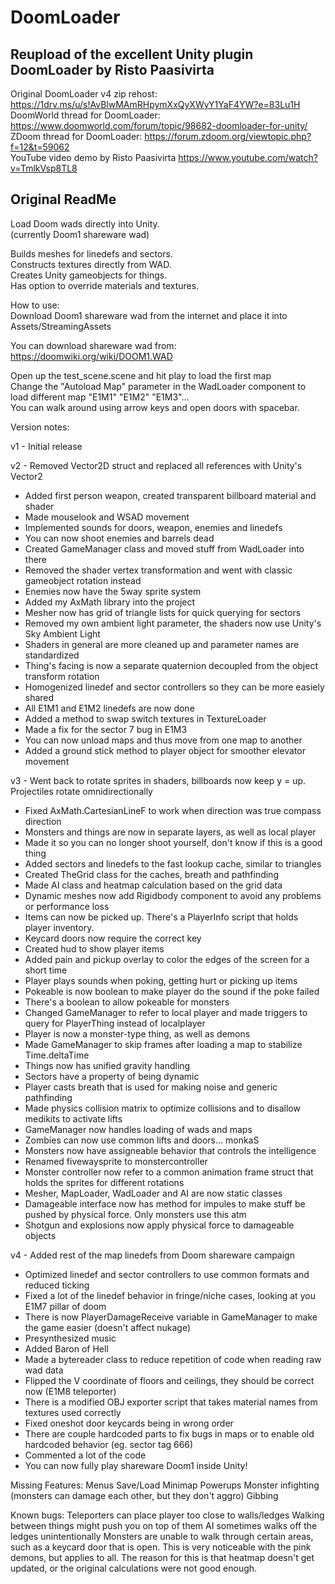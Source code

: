 <h1>DoomLoader</h1>

<h2>Reupload of the excellent Unity plugin DoomLoader by Risto Paasivirta</h2>

Original DoomLoader v4 zip rehost: https://1drv.ms/u/s!AvBlwMAmRHpymXxQyXWyY1YaF4YW?e=83Lu1H  
DoomWorld thread for DoomLoader: https://www.doomworld.com/forum/topic/98682-doomloader-for-unity/  
ZDoom thread for DoomLoader: https://forum.zdoom.org/viewtopic.php?f=12&t=59062  
YouTube video demo by Risto Paasivirta https://www.youtube.com/watch?v=TmlkVsp8TL8 

<h2>Original ReadMe</h2>

Load Doom wads directly into Unity.  
(currently Doom1 shareware wad)  

Builds meshes for linedefs and sectors.  
Constructs textures directly from WAD.  
Creates Unity gameobjects for things.  
Has option to override materials and textures.  

How to use:  
Download Doom1 shareware wad from the internet and place it into Assets/StreamingAssets

You can download shareware wad from:  
https://doomwiki.org/wiki/DOOM1.WAD

Open up the test_scene.scene and hit play to load the first map  
Change the "Autoload Map" parameter in the WadLoader component to load different map "E1M1" "E1M2" "E1M3"...  
You can walk around using arrow keys and open doors with spacebar.


Version notes:

v1 - Initial release

v2 - Removed Vector2D struct and replaced all references with Unity's Vector2
   - Added first person weapon, created transparent billboard material and shader
   - Made mouselook and WSAD movement 
   - Implemented sounds for doors, weapon, enemies and linedefs
   - You can now shoot enemies and barrels dead
   - Created GameManager class and moved stuff from WadLoader into there
   - Removed the shader vertex transformation and went with classic gameobject rotation instead
   - Enemies now have the 5way sprite system
   - Added my AxMath library into the project
   - Mesher now has grid of triangle lists for quick querying for sectors
   - Removed my own ambient light parameter, the shaders now use Unity's Sky Ambient Light
   - Shaders in general are more cleaned up and parameter names are standardized
   - Thing's facing is now a separate quaternion decoupled from the object transform rotation
   - Homogenized linedef and sector controllers so they can be more easiely shared
   - All E1M1 and E1M2 linedefs are now done
   - Added a method to swap switch textures in TextureLoader
   - Made a fix for the sector 7 bug in E1M3
   - You can now unload maps and thus move from one map to another
   - Added a ground stick method to player object for smoother elevator movement

v3 - Went back to rotate sprites in shaders, billboards now keep y = up. Projectiles rotate omnidirectionally
   - Fixed AxMath.CartesianLineF to work when direction was true compass direction
   - Monsters and things are now in separate layers, as well as local player
   - Made it so you can no longer shoot yourself, don't know if this is a good thing
   - Added sectors and linedefs to the fast lookup cache, similar to triangles
   - Created TheGrid class for the caches, breath and pathfinding
   - Made AI class and heatmap calculation based on the grid data
   - Dynamic meshes now add Rigidbody component to avoid any problems or performance loss
   - Items can now be picked up. There's a PlayerInfo script that holds player inventory.
   - Keycard doors now require the correct key
   - Created hud to show player items
   - Added pain and pickup overlay to color the edges of the screen for a short time
   - Player plays sounds when poking, getting hurt or picking up items
   - Pokeable is now boolean to make player do the sound if the poke failed
   - There's a boolean to allow pokeable for monsters
   - Changed GameManager to refer to local player and made triggers to query for PlayerThing instead of localplayer
   - Player is now a monster-type thing, as well as demons
   - Made GameManager to skip frames after loading a map to stabilize Time.deltaTime 
   - Things now has unified gravity handling
   - Sectors have a property of being dynamic
   - Player casts breath that is used for making noise and generic pathfinding
   - Made physics collision matrix to optimize collisions and to disallow medikits to activate lifts
   - GameManager now handles loading of wads and maps
   - Zombies can now use common lifts and doors... monkaS
   - Monsters now have assigneable behavior that controls the intelligence
   - Renamed fivewaysprite to monstercontroller
   - Monster controller now refer to a common animation frame struct that holds the sprites for different rotations
   - Mesher, MapLoader, WadLoader and AI are now static classes
   - Damageable interface now has method for impules to make stuff be pushed by physical force. Only monsters use this atm
   - Shotgun and explosions now apply physical force to damageable objects

v4 - Added rest of the map linedefs from Doom shareware campaign
   - Optimized linedef and sector controllers to use common formats and reduced ticking
   - Fixed a lot of the linedef behavior in fringe/niche cases, looking at you E1M7 pillar of doom
   - There is now PlayerDamageReceive variable in GameManager to make the game easier (doesn't affect nukage)
   - Presynthesized music
   - Added Baron of Hell
   - Made a bytereader class to reduce repetition of code when reading raw wad data
   - Flipped the V coordinate of floors and ceilings, they should be correct now (E1M8 teleporter)
   - There is a modified OBJ exporter script that takes material names from textures used correctly
   - Fixed oneshot door keycards being in wrong order
   - There are couple hardcoded parts to fix bugs in maps or to enable old hardcoded behavior (eg. sector tag 666)
   - Commented a lot of the code
   - You can now fully play shareware Doom1 inside Unity!

   Missing Features:
   Menus
   Save/Load
   Minimap
   Powerups
   Monster infighting (monsters can damage each other, but they don't aggro)
   Gibbing

   Known bugs:
   Teleporters can place player too close to walls/ledges
   Walking between things might push you on top of them
   AI sometimes walks off the ledges unintentionally
   Monsters are unable to walk through certain areas, such as a keycard door that is open. This is very noticeable with the pink demons, but applies to all. The reason for this is that heatmap doesn't get updated, or the original calculations were not good enough.
